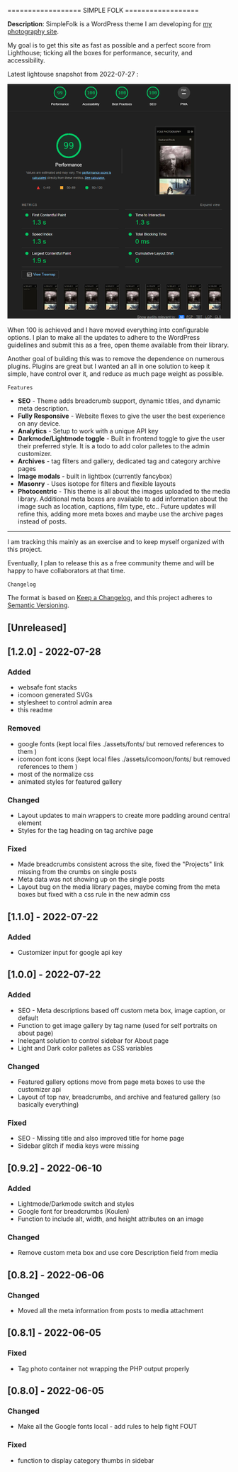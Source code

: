 ================== SIMPLE FOLK ==================

**Description**: SimpleFolk is a WordPress theme I am developing for [my photography site](folkphotography.com).

My goal is to get this site as fast as possible and a perfect score from Lighthouse; ticking all the boxes for performance, security, and accessibility.

Latest lightouse snapshot from 2022-07-27 :

![Lighthouse score as of 2022-07-27](./readme/lightouse-2.jpg)

When 100 is achieved and I have moved everything into configurable options. I plan to make all the updates to adhere to the WordPress guidelines and submit this as a free, open theme available from their library.

Another goal of building this was to remove the dependence on numerous plugins. Plugins are great but I wanted an all in one solution to keep it simple, have control over it, and reduce as much page weight as possible.

    Features

- **SEO** - Theme adds breadcrumb support, dynamic titles, and dynamic meta description.
- **Fully Responsive** - Website flexes to give the user the best experience on any device.
- **Analytics** - Setup to work with a unique API key
- **Darkmode/Lightmode toggle** - Built in frontend toggle to give the user their preferred style. It is a todo to add color palletes to the admin customizer.
- **Archives** - tag filters and gallery, dedicated tag and category archive pages
- **Image modals** - built in lightbox (currently fancybox)
- **Masonry** - Uses isotope for filters and flexible layouts
- **Photocentric** - This theme is all about the images uploaded to the media library. Additional meta boxes are available to add information about the image such as location, captions, film type, etc.. Future updates will refine this, adding more meta boxes and maybe use the archive pages instead of posts.

---

I am tracking this mainly as an exercise and to keep myself organized with this project.

Eventually, I plan to release this as a free community theme and will be happy to have collaborators at that time.

    Changelog

The format is based on [Keep a Changelog](https://keepachangelog.com/en/1.0.0/),
and this project adheres to [Semantic Versioning](https://semver.org/spec/v2.0.0.html).

## [Unreleased]

## [1.2.0] - 2022-07-28

### Added

- websafe font stacks
- icomoon generated SVGs
- stylesheet to control admin area
- this readme

### Removed

- google fonts (kept local files ./assets/fonts/ but removed references to them )
- icomoon font icons (kept local files ./assets/icomoon/fonts/ but removed references to them )
- most of the normalize css
- animated styles for featured gallery

### Changed

- Layout updates to main wrappers to create more padding around central element
- Styles for the tag heading on tag archive page

### Fixed

- Made breadcrumbs consistent across the site, fixed the "Projects" link missing from the crumbs on single posts
- Meta data was not showing up on the single posts
- Layout bug on the media library pages, maybe coming from the meta boxes but fixed with a css rule in the new admin css

## [1.1.0] - 2022-07-22

### Added

- Customizer input for google api key

## [1.0.0] - 2022-07-22

### Added

- SEO - Meta descriptions based off custom meta box, image caption, or default
- Function to get image gallery by tag name (used for self portraits on about page)
- Inelegant solution to control sidebar for About page
- Light and Dark color palletes as CSS variables

### Changed

- Featured gallery options move from page meta boxes to use the customizer api
- Layout of top nav, breadcrumbs, and archive and featured gallery (so basically everything)

### Fixed

- SEO - Missing title and also improved title for home page
- Sidebar glitch if media keys were missing

## [0.9.2] - 2022-06-10

### Added

- Lightmode/Darkmode switch and styles
- Google font for breadcrumbs (Koulen)
- Function to include alt, width, and height attributes on an image

### Changed

- Remove custom meta box and use core Description field from media

## [0.8.2] - 2022-06-06

### Changed

- Moved all the meta information from posts to media attachment

## [0.8.1] - 2022-06-05

### Fixed

- Tag photo container not wrapping the PHP output properly

## [0.8.0] - 2022-06-05

### Changed

- Make all the Google fonts local - add rules to help fight FOUT

### Fixed

- function to display category thumbs in sidebar
